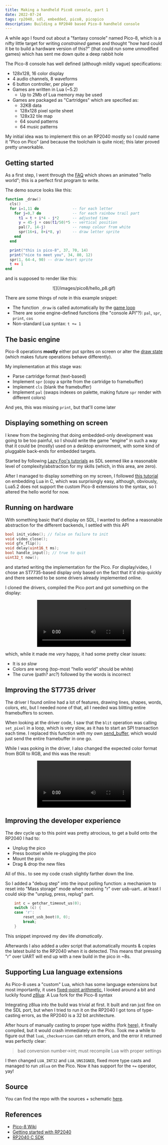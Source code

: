 ```yaml
---
title: Making a handheld Pico8 console, part 1
date: 2022-07-24
tags: rp2040, sdl, embedded, pico8, picopico
description: Building a RP2040 based Pico-8 handheld console
---
```


A while ago I found out about a "fantasy console" named Pico-8, which is a nifty little target for writing *constrained* games and thought
"how hard could it be to build a hardware version of this?" (that could run some unmodified games) which has sent me down quite a deep rabbit hole

The Pico-8 console has well defined (although mildly vague) specifications:

* 128x128, 16 color display
* 4 audio channels, 8 waveforms
* 6 button controller, per player
* Games are written in Lua (~5.2)
  * Up to 2Mb of Lua memory may be used
* Games are packaged as "Cartridges" which are specified as:
  * 32KB data
  * 128x128 pixel sprite sheet
  * 128x32 tile map
  * 64 sound patterns
  * 64 music patterns

My initial idea was to implement this on an RP2040 mostly so I could name it "Pico on Pico" (and because the toolchain is quite nice); this later proved pretty unworkable.


## Getting started

As a first step, I went through the [FAQ](https://www.lexaloffle.com/pico-8.php?page=faq) which shows an animated "hello world"; this is a perfect first program to write.

The demo source looks like this:

```lua
function _draw()
  cls()
  for i=1,11 do               -- for each letter
    for j=0,7 do              -- for each rainbow trail part
      t1 = t + i*4 - j*2      -- adjusted time
      y = 45-j + cos(t1/50)*5 -- vertical position
      pal(7, 14-j)            -- remap colour from white
      spr(16+i, 8+i*8, y)     -- draw letter sprite
    end
  end

  print("this is pico-8", 37, 70, 14)
  print("nice to meet you", 34, 80, 12)
  spr(1, 64-4, 90) -- draw heart sprite
  t += 1
end
```

and is supposed to render like this:

<center>
![](/images/pico8/hello_p8.gif)
</center>

There are some things of note in this example snippet:

* The function `_draw` is called automatically by the [game loop](https://pico-8.fandom.com/wiki/GameLoop)
* There are some engine-defined functions (the "console API"?): `pal`, `spr`, `print`, `cos`
* Non-standard Lua syntax: `t += 1`

## The basic engine

Pico-8 operations **mostly** either put sprites on screen or alter the [draw state](https://pico-8.fandom.com/wiki/DrawState) (which makes future operations behave differently).

My implementation at this stage was:

* Parse cartridge format (text-based)
* Implement `spr` (copy a sprite from the cartridge to framebuffer)
* Implement `cls` (blank the framebuffer)
* Implement `pal` (swaps indexes on palette, making future `spr` render with different colors)

And yes, this was missing `print`, but that'll come later

## Displaying something on screen

I knew from the beginning that doing embedded-only development was going to be too painful, so I should write the game "engine" in such a way that it could be (mostly) used on a desktop environment, with some kind of pluggable back-ends for embedded targets.

Started by following [Lazy Foo's tutorials](https://lazyfoo.net/tutorials/SDL/index.php) as SDL seemed like a reasonable level of complexity/abstraction for my skills (which, in this area, are zero).

After I managed to display something on my screen, I followed [this tutorial](https://lucasklassmann.com/blog/2019-02-02-how-to-embeddeding-lua-in-c/) on embedding Lua in C, which was surprisingly easy, although, obviously, Lua5.2 does not support the custom Pico-8 extensions to the syntax, so I altered the hello world for now.

## Running on hardware

With something basic that'd display on SDL, I wanted to define a reasonable abstraction for the different backends, I settled with this API

```c
bool init_video(); // false on failure to init
void video_close();
void gfx_flip();
void delay(uint16_t ms);
bool handle_input(); // true to quit
uint32_t now();
```

and started writing the implementation for the Pico. For display/video, I chose an ST7735-based display only based on the fact that it'd ship quickly and there seemed to be some drivers already implemented online.

I cloned the drivers, compiled the Pico port and got something on the display:

<center>
  <video controls>
    <source src="/videos/pico8/first_day_pico.mp4">
  </video>
</center>

which, while it made me _very_ happy, it had some pretty clear issues:

* It is _so slow_
* Colors are wrong (top-most "hello world" should be white)
* The curve (path? arc?) followed by the words is incorrect

## Improving the ST7735 driver

The driver I found online had a lot of features, drawing lines, shapes, words, colors, etc, but I needed none of that, all I needed was blitting entire framebuffers to screen.

When looking at the driver code, I saw that the `blit` operation was calling `set_pixel` in a loop, which is very slow, as it has to start an SPI transaction each time. I replaced this function with my own [send\_buffer](https://github.com/DavidVentura/PicoPico/blob/master/st7789.c#L16), which would just send the entire framebuffer in one go.

While I was poking in the driver, I also changed the expected color format from BGR to RGB, and this was the result:

<center>
  <video controls>
    <source src="/videos/pico8/pico-hello-world.mp4">
  </video>
</center>


## Improving the developer experience

The dev cycle up to this point was pretty atrocious, to get a build onto the RP2040 I had to:

 * Unplug the pico
 * Press bootsel while re-plugging the pico
 * Mount the pico
 * Drag & drop the new files

All of this.. to see my code crash slightly farther down the line.

So I added a "debug step" into the input polling function: a mechanism to reset into "Mass storage" mode when receiving "r" over usb-uart.. at least I could skip the "unplug, press, replug" part.

```c
    int c = getchar_timeout_us(0);
    switch (c) {
	case 'r':
	    reset_usb_boot(0, 0);
	    break;
    }
```

This snippet improved my dev life _dramatically_.

Afterwards I also added a udev script that automatically mounts & copies the latest build to the RP2040 when it is detected. This means that pressing "r" over UART will end up with a new build in the pico in ~8s.


## Supporting Lua language extensions

As Pico-8 uses a "custom" Lua, which has some language extensions but most importantly, it uses [fixed-point arithmetic](https://en.wikipedia.org/wiki/Fixed-point_arithmetic), I looked around a bit and luckily found [z8lua](https://github.com/samhocevar/z8lua): A Lua fork for the Pico-8 syntax

Integrating z8lua into the build was trivial at first. It built and ran just fine on the SDL port, but when I tried to run it on the RP2040 I got tons of type-casting errors, as the RP2040 is a 32 bit architecture.

After hours of manually casting to proper type widths (fork [here](https://github.com/DavidVentura/z8lua)), it finally compiled, but it would crash immediately on the Pico. Took me a while to figure out that `luaL_checkversion` can return errors, and the error it returned was perfectly clear:

> bad conversion number-\>int; must recompile Lua with proper settings

I then changed `LUA_INT32` and `LUA_UNSIGNED`, fixed more type casts and managed to run `z8lua` on the Pico. Now it has support for the `+=` operator, yay!

## Source

You can find the repo with the sources + schematic [here](https://github.com/DavidVentura/PicoPico).

## References

- [Pico-8 Wiki](https://pico-8.fandom.com/wiki/Pico-8_Wikia)
- [Getting started with RP2040](https://datasheets.raspberrypi.com/pico/getting-started-with-pico.pdf)
- [RP2040 C SDK](https://datasheets.raspberrypi.com/pico/raspberry-pi-pico-c-sdk.pdf)
